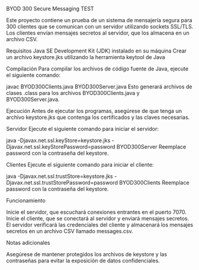 BYOD 300 Secure Messaging TEST

Este proyecto contiene un prueba de un sistema de mensajería segura para 300 clientes que se comunican con un servidor utilizando sockets SSL/TLS. Los clientes envían mensajes secretos al servidor, que los almacena en un archivo CSV.

Requisitos
Java SE Development Kit (JDK) instalado en su máquina
Crear un archivo keystore.jks utilizando la herramienta keytool de Java

Compilación
Para compilar los archivos de código fuente de Java, ejecute el siguiente comando:

javac BYOD300Clients.java BYOD300Server.java
Esto generará archivos de clases .class para los archivos BYOD300Clients.java y BYOD300Server.java.

Ejecución
Antes de ejecutar los programas, asegúrese de que tenga un archivo keystore.jks que contenga los certificados y las claves necesarias.

Servidor
Ejecute el siguiente comando para iniciar el servidor:

java -Djavax.net.ssl.keyStore=keystore.jks -Djavax.net.ssl.keyStorePassword=password BYOD300Server
Reemplace password con la contraseña del keystore.

Clientes
Ejecute el siguiente comando para iniciar el cliente:

java -Djavax.net.ssl.trustStore=keystore.jks -Djavax.net.ssl.trustStorePassword=password BYOD300Clients
Reemplace password con la contraseña del keystore.

Funcionamiento

Inicie el servidor, que escuchará conexiones entrantes en el puerto 7070.
Inicie el cliente, que se conectará al servidor y enviará mensajes secretos.
El servidor verificará las credenciales del cliente y almacenará los mensajes secretos en un archivo CSV llamado messages.csv.

Notas adicionales

Asegúrese de mantener protegidos los archivos de keystore y las contraseñas para evitar la exposición de datos confidenciales.
